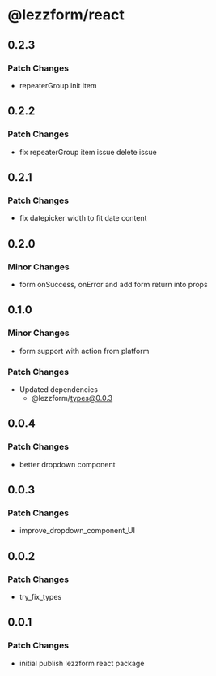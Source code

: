 # @lezzform/react

## 0.2.3

### Patch Changes

- repeaterGroup init item

## 0.2.2

### Patch Changes

- fix repeaterGroup item issue delete issue

## 0.2.1

### Patch Changes

- fix datepicker width to fit date content

## 0.2.0

### Minor Changes

- form onSuccess, onError and add form return into props

## 0.1.0

### Minor Changes

- form support with action from platform

### Patch Changes

- Updated dependencies
  - @lezzform/types@0.0.3

## 0.0.4

### Patch Changes

- better dropdown component

## 0.0.3

### Patch Changes

- improve_dropdown_component_UI

## 0.0.2

### Patch Changes

- try_fix_types

## 0.0.1

### Patch Changes

- initial publish lezzform react package

